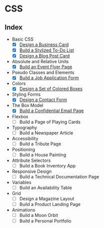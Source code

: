 # CSS

## Index

- Basic CSS
  - [x] [Design a Business Card](./01-business-card/index.html)
  - [x] [Build a Stylized To-Do List](./02-todo-list/index.html)
  - [x] [Design a Blog Post Card](./03-blog-post-card/index.html)
- Absolute and Relative Units
  - [x] [Build an Event Flyer Page](./04-event-flyer-page/index.html)
- Pseudo Classes and Elements
  - [x] [Build a Job Application Form](./05-job-application-form/index.html)
- Colors
  - [x] [Design a Set of Colored Boxes](./06-set-of-colored-boxes/index.html)
- Styling Forms
  - [x] [Design a Contact Form](./07-contact-form/index.html)
- The Box Model
  - [x] [Build a Confidential Email Page](./08-confidential-email-page/index.html)
- Flexbox
  - [ ] Build a Page of Playing Cards
- Typography
  - [ ] Build a Newspaper Article
- Accessibility
  - [ ] Build a Tribute Page
- Positioning
  - [ ] Build a House Painting
- Attribute Selectors
  - [ ] Build a Book Inventory App
- Responsive Design
  - [ ] Build a Technical Documentation Page
- Variables
  - [ ] Build an Availability Table
- Grid
  - [ ] Design a Magazine Layout
  - [ ] Build a Product Landing Page
- Animations
  - [ ] Build a Moon Orbit
  - [ ] Build a Personal Portfolio
